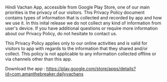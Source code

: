 Hindi Vachan App, accessible from Google Play Store, one of our main priorities is the privacy of our visitors. This Privacy Policy document contains types of information that is collected and recorded by app and how we use it.
In this inital release we do not collect any kind of information from user's device.
If you have additional questions or require more information about our Privacy Policy, do not hesitate to contact us.

This Privacy Policy applies only to our online activities and is valid for visitors to app with regards to the information that they shared and/or collect. This policy is not applicable to any information collected offline or via channels other than this app. 

Download the app : https://play.google.com/store/apps/details?id=com.amanthebreaker.dailyvachans
